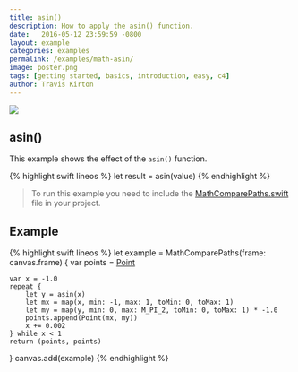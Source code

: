 ```yaml
---
title: asin()
description: How to apply the asin() function.
date:   2016-05-12 23:59:59 -0800
layout: example
categories: examples
permalink: /examples/math-asin/
image: poster.png
tags: [getting started, basics, introduction, easy, c4]
author: Travis Kirton
---
```

![](asin.png)

## asin()
This example shows the effect of the `asin()` function.

{% highlight swift lineos %}
let result = asin(value)
{% endhighlight %}

> To run this example you need to include the [MathComparePaths.swift](https://gist.github.com/C4Framework/0705e9ad451fa2b655075ad72432ca46) file in your project.

## Example
{% highlight swift lineos %}
let example = MathComparePaths(frame: canvas.frame) {
    var points = [Point]()

    var x = -1.0
    repeat {
        let y = asin(x)
        let mx = map(x, min: -1, max: 1, toMin: 0, toMax: 1)
        let my = map(y, min: 0, max: M_PI_2, toMin: 0, toMax: 1) * -1.0
        points.append(Point(mx, my))
        x += 0.002
    } while x < 1
    return (points, points)
}
canvas.add(example)
{% endhighlight %}
